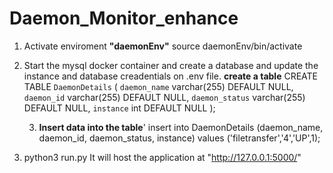 # Daemon_Monitor_enhance

1. Activate enviroment **"daemonEnv"**
   source daemonEnv/bin/activate

2. Start the mysql docker container and create a database and update the instance and database creadentials on .env file.
   **create a table**
   CREATE TABLE `DaemonDetails` (
  `daemon_name` varchar(255) DEFAULT NULL,
  `daemon_id` varchar(255) DEFAULT NULL,
  `daemon_status` varchar(255) DEFAULT NULL,
  `instance` int DEFAULT NULL
   );
   
   3. **Insert data into the table**'
      insert into DaemonDetails (daemon_name, daemon_id, daemon_status, instance) values ('filetransfer','4','UP',1);
  
4. python3 run.py
   It will host the application at "http://127.0.0.1:5000/"
